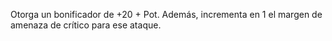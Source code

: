 Otorga un bonificador de +20 + Pot. Además, incrementa en 1 el margen de amenaza de crítico para ese ataque.

